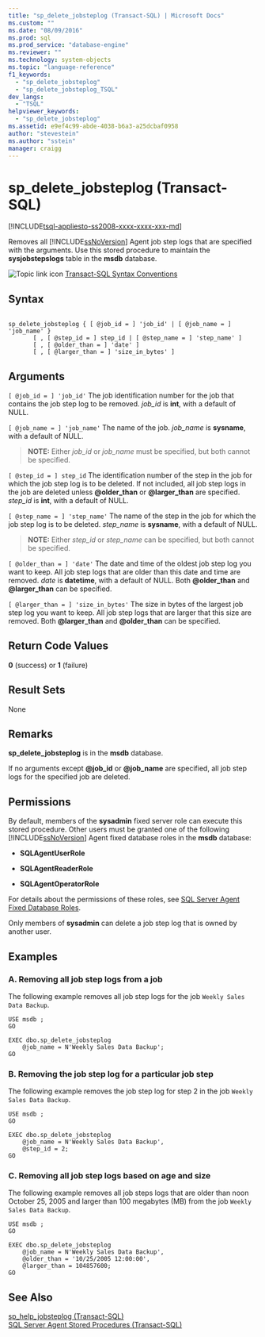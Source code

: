 ```yaml
---
title: "sp_delete_jobsteplog (Transact-SQL) | Microsoft Docs"
ms.custom: ""
ms.date: "08/09/2016"
ms.prod: sql
ms.prod_service: "database-engine"
ms.reviewer: ""
ms.technology: system-objects
ms.topic: "language-reference"
f1_keywords: 
  - "sp_delete_jobsteplog"
  - "sp_delete_jobsteplog_TSQL"
dev_langs: 
  - "TSQL"
helpviewer_keywords: 
  - "sp_delete_jobsteplog"
ms.assetid: e9ef4c99-abde-4038-b6a3-a25dcbaf0958
author: "stevestein"
ms.author: "sstein"
manager: craigg
---
```

# sp_delete_jobsteplog (Transact-SQL)
[!INCLUDE[tsql-appliesto-ss2008-xxxx-xxxx-xxx-md](../../includes/tsql-appliesto-ss2008-xxxx-xxxx-xxx-md.md)]

  Removes all [!INCLUDE[ssNoVersion](../../includes/ssnoversion-md.md)] Agent job step logs that are specified with the arguments. Use this stored procedure to maintain the **sysjobstepslogs** table in the **msdb** database.  
  
  
 ![Topic link icon](../../database-engine/configure-windows/media/topic-link.gif "Topic link icon") [Transact-SQL Syntax Conventions](../../t-sql/language-elements/transact-sql-syntax-conventions-transact-sql.md)  
  
## Syntax  
  
```  
  
sp_delete_jobsteplog { [ @job_id = ] 'job_id' | [ @job_name = ] 'job_name' }  
       [ , [ @step_id = ] step_id | [ @step_name = ] 'step_name' ]  
       [ , [ @older_than = ] 'date' ]  
       [ , [ @larger_than = ] 'size_in_bytes' ]  
```  
  
## Arguments  
`[ @job_id = ] 'job_id'`
 The job identification number for the job that contains the job step log to be removed. *job_id* is **int**, with a default of NULL.  
  
`[ @job_name = ] 'job_name'`
 The name of the job. *job_name* is **sysname**, with a default of NULL.  
  
> **NOTE:** Either *job_id* or *job_name* must be specified, but both cannot be specified.  
  
`[ @step_id = ] step_id`
 The identification number of the step in the job for which the job step log is to be deleted. If not included, all job step logs in the job are deleted unless **@older_than** or **@larger_than** are specified. *step_id* is **int**, with a default of NULL.  
  
`[ @step_name = ] 'step_name'`
 The name of the step in the job for which the job step log is to be deleted. *step_name* is **sysname**, with a default of NULL.  
  
> **NOTE:** Either *step_id* or *step_name* can be specified, but both cannot be specified.  
  
`[ @older_than = ] 'date'`
 The date and time of the oldest job step log you want to keep. All job step logs that are older than this date and time are removed. *date* is **datetime**, with a default of NULL. Both **@older_than** and **@larger_than** can be specified.  
  
`[ @larger_than = ] 'size_in_bytes'`
 The size in bytes of the largest job step log you want to keep. All job step logs that are larger that this size are removed. Both **@larger_than** and **@older_than** can be specified.  
  
## Return Code Values  
 **0** (success) or **1** (failure)  
  
## Result Sets  
 None  
  
## Remarks  
 **sp_delete_jobsteplog** is in the **msdb** database.  
  
 If no arguments except **@job_id** or **@job_name** are specified, all job step logs for the specified job are deleted.  
  
## Permissions  
 By default, members of the **sysadmin** fixed server role can execute this stored procedure. Other users must be granted one of the following [!INCLUDE[ssNoVersion](../../includes/ssnoversion-md.md)] Agent fixed database roles in the **msdb** database:  
  
-   **SQLAgentUserRole**  
  
-   **SQLAgentReaderRole**  
  
-   **SQLAgentOperatorRole**  
  
 For details about the permissions of these roles, see [SQL Server Agent Fixed Database Roles](../../ssms/agent/sql-server-agent-fixed-database-roles.md).  
  
 Only members of **sysadmin** can delete a job step log that is owned by another user.  
  
## Examples  
  
### A. Removing all job step logs from a job  
 The following example removes all job step logs for the job `Weekly Sales Data Backup`.  
  
```  
USE msdb ;  
GO  
  
EXEC dbo.sp_delete_jobsteplog  
    @job_name = N'Weekly Sales Data Backup';  
GO  
```  
  
### B. Removing the job step log for a particular job step  
 The following example removes the job step log for step 2 in the job `Weekly Sales Data Backup`.  
  
```  
USE msdb ;  
GO  
  
EXEC dbo.sp_delete_jobsteplog  
    @job_name = N'Weekly Sales Data Backup',  
    @step_id = 2;  
GO  
```  
  
### C. Removing all job step logs based on age and size  
 The following example removes all job steps logs that are older than noon October 25, 2005 and larger than 100 megabytes (MB) from the job `Weekly Sales Data Backup`.  
  
```  
USE msdb ;  
GO  
  
EXEC dbo.sp_delete_jobsteplog  
    @job_name = N'Weekly Sales Data Backup',  
    @older_than = '10/25/2005 12:00:00',  
    @larger_than = 104857600;  
GO  
```  
  
## See Also  
 [sp_help_jobsteplog &#40;Transact-SQL&#41;](../../relational-databases/system-stored-procedures/sp-help-jobsteplog-transact-sql.md)   
 [SQL Server Agent Stored Procedures &#40;Transact-SQL&#41;](../../relational-databases/system-stored-procedures/sql-server-agent-stored-procedures-transact-sql.md)  
  
  
